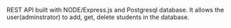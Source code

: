 REST API built with NODE/Express.js and Postgresql database. It allows the user(adminstrator) to add, get, delete students in the database.
